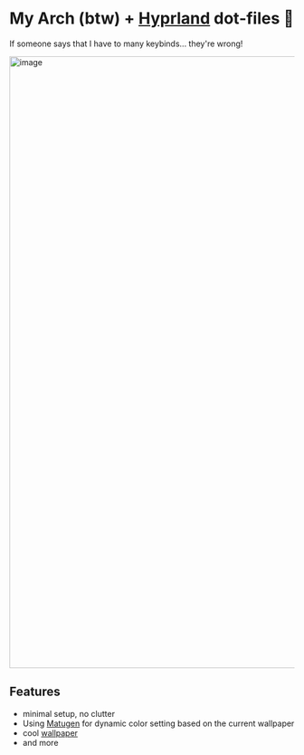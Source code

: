# My Arch (btw) + [Hyprland](https://hypr.land/) dot-files 🌚
If someone says that I have to many keybinds... they're wrong!

<img width="1920" height="1080" alt="image" src="https://github.com/user-attachments/assets/f8b788f5-a3bb-4b3a-80c8-32292a893cad" />

## Features
- minimal setup, no clutter
- Using [Matugen](https://github.com/InioX/matugen) for dynamic color setting based on the current wallpaper
- cool [wallpaper](https://github.com/F-4Dev/dots/tree/master/wallpaper)
- and more 

